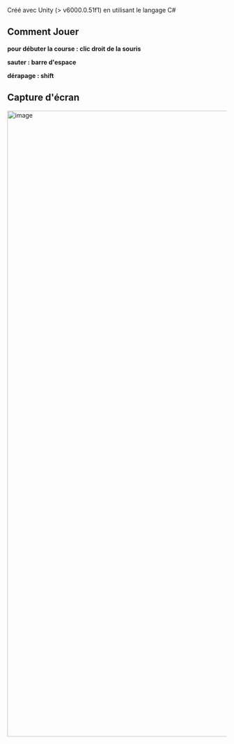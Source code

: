 

Créé avec Unity (> v6000.0.51f1) en utilisant le langage C#

## Comment Jouer

**pour débuter la course : clic droit de la souris**

**sauter : barre d'espace**

**dérapage : shift**

## Capture d'écran

<img width="2559" height="1439" alt="image" src="https://github.com/user-attachments/assets/235ee068-0db6-4f78-abb1-100ace207572" />
